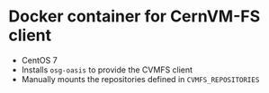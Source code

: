 # Docker container for CernVM-FS client

* CentOS 7
* Installs `osg-oasis` to provide the CVMFS client
* Manually mounts the repositories defined in `CVMFS_REPOSITORIES`
